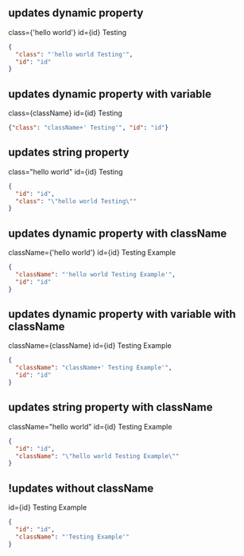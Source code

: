 ## updates dynamic property
class={'hello world'} id={id} Testing

```json expected */
{
  "class": "'hello world Testing'",
  "id": "id"
}
```

## updates dynamic property with variable
class={className} id={id} Testing

```json expected */
{"class": "className+' Testing'", "id": "id"}
```

## updates string property
class="hello world" id={id} Testing

```json expected */
{
  "id": "id",
  "class": "\"hello world Testing\""
}
```

## updates dynamic property with className
className={'hello world'} id={id} Testing Example

```json expected */
{
  "className": "'hello world Testing Example'",
  "id": "id"
}
```

## updates dynamic property with variable with className
className={className} id={id} Testing Example

```json expected */
{
  "className": "className+' Testing Example'",
  "id": "id"
}
```

## updates string property with className
className="hello world" id={id} Testing Example

```json expected */
{
  "id": "id",
  "className": "\"hello world Testing Example\""
}
```

## !updates without className
id={id} Testing Example

```json expected */
{
  "id": "id",
  "className": "'Testing Example'"
}
```
